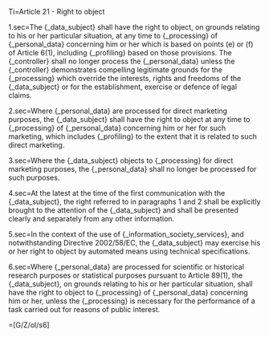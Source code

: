 
Ti=Article 21 - Right to object

1.sec=The {_data_subject} shall have the right to object, on grounds relating to his or her particular situation, at any time to {_processing} of {_personal_data} concerning him or her which is based on points (e) or (f) of Article 6(1), including {_profiling} based on those provisions. The {_controller} shall no longer process the {_personal_data} unless the {_controller} demonstrates compelling legitimate grounds for the {_processing} which override the interests, rights and freedoms of the {_data_subject} or for the establishment, exercise or defence of legal claims.

2.sec=Where {_personal_data} are processed for direct marketing purposes, the {_data_subject} shall have the right to object at any time to {_processing} of {_personal_data} concerning him or her for such marketing, which includes {_profiling} to the extent that it is related to such direct marketing.

3.sec=Where the {_data_subject} objects to {_processing} for direct marketing purposes, the {_personal_data} shall no longer be processed for such purposes.

4.sec=At the latest at the time of the first communication with the {_data_subject}, the right referred to in paragraphs 1 and 2 shall be explicitly brought to the attention of the {_data_subject} and shall be presented clearly and separately from any other information.

5.sec=In the context of the use of {_information_society_services}, and notwithstanding Directive 2002/58/EC, the {_data_subject} may exercise his or her right to object by automated means using technical specifications.

6.sec=Where {_personal_data} are processed for scientific or historical research purposes or statistical purposes pursuant to Article 89(1), the {_data_subject}, on grounds relating to his or her particular situation, shall have the right to object to {_processing} of {_personal_data} concerning him or her, unless the {_processing} is necessary for the performance of a task carried out for reasons of public interest.

=[G/Z/ol/s6]
